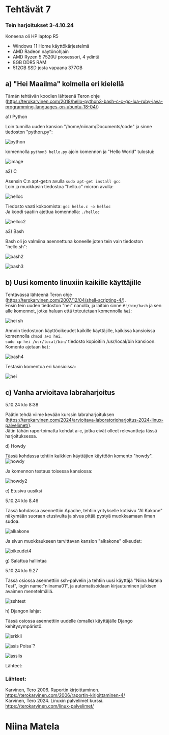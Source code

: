 # Tehtävät 7


  
### Tein harjoitukset 3-4.10.24 
Koneena oli HP laptop R5  
- Windows 11 Home käyttökärjestelmä
- AMD Radeon näytönohjain
- AMD Ryzen 5 7520U prosessori, 4 ydintä
- 8GB DDR5 RAM 
- 512GB SSD josta vapaana 377GB  
  
## a) "Hei Maailma" kolmella eri kielellä  

Tämän tehtävän koodien lähteenä Teron ohje (https://terokarvinen.com/2018/hello-python3-bash-c-c-go-lua-ruby-java-programming-languages-on-ubuntu-18-04/)  
  

a1) Python  
  
Loin tunnilla uuden kansion "/home/niinam/Documents/code" ja sinne tiedoston "python.py":  

![python](https://github.com/user-attachments/assets/3a4864a3-7c7d-4654-bd77-5b34368d9782)

komennolla `python3 hello.py` ajoin komennon ja "Hello World" tulostui:  

![image](https://github.com/user-attachments/assets/fa21de17-e1fa-40cd-a6d8-8099a8d7e7ec)  

a2) C   

Asensin C:n apt-get:n avulla `sudo apt-get install gcc`  
Loin ja muokkasin tiedostoa "hello.c" micron avulla:  

![helloc](https://github.com/user-attachments/assets/4e789784-4202-4193-aa55-a4280b69eda1)  

Tiedosto vaati kokoomista: `gcc hello.c -o helloc`  
Ja koodi saatiin ajettua komennolla: `./helloc`  
  
![helloc2](https://github.com/user-attachments/assets/638a1fb9-cddc-4217-b3b1-d69f253edeb1)  

a3) Bash    

Bash oli jo valmiina asennettuna koneelle joten tein vain tiedoston "hello.sh":  
  
![bash2](https://github.com/user-attachments/assets/cf8f8cd2-193e-4108-bc6d-8b7a77e4b666)  
  
![bash3](https://github.com/user-attachments/assets/b6e7c63e-bf9b-47c9-88c2-c3413347ddc7)  


 
## b) Uusi komento linuxiin kaikille käyttäjille

Tehtävässä lähteenä Teron ohje (https://terokarvinen.com/2007/12/04/shell-scripting-4/).  
Ensin tein uuden tiedoston "hei" nanolla, ja laitoin sinne `#!/bin/bash` ja sen alle komennot, jotka haluan että toteutetaan komennolla `hei`:  
  
![hei sh](https://github.com/user-attachments/assets/c75b9ac8-0589-4bb7-a6a4-465066926c65)  
  
Annoin tiedostoon käyttöoikeudet kaikille käyttäjille, kaikissa kansioissa komennolla `chmod a+x hei`.  
`sudo cp hei /usr/local/bin/` tiedosto kopioitiin /usr/local/bin kansioon.    
Komento ajetaan `hei`:  
  
![bash4](https://github.com/user-attachments/assets/fffb496f-7ea9-4eaa-8a16-ed52d954f2d4)  
  
Testasin komentoa eri kansioissa:  
  
![hei](https://github.com/user-attachments/assets/76af9531-30cf-4646-ac9c-ec35eada3158)  
  

## c) Vanha arvioitava labraharjoitus  
  
5.10.24 klo 8:38  

Päätin tehdä viime kevään kurssin labraharjoituksen (https://terokarvinen.com/2024/arvioitava-laboratorioharjoitus-2024-linux-palvelimet/).  
Jätin tähän raportoimatta kohdat a-c, jotka eivät olleet relevantteja tässä harjoituksessa.  

d) Howdy  

Tässä kohdassa tehtiin kaikkien käyttäjien käyttöön komento "howdy".   
![howdy](https://github.com/user-attachments/assets/3ab4d99e-faa8-48fa-a971-2c341f571f4c)  

Ja komennon testaus toisessa kansiossa:  
  
![howdy2](https://github.com/user-attachments/assets/9a87fbed-dc58-421c-9525-d7bca3e7dd6b)  

e) Etusivu uusiksi  

5.10.24 klo 8.46  

Tässä kohdassa asennettiin Apache, tehtiin yritykselle kotisivu "Al Kakone" näkymään suoraan etusivulta ja sivua pitää pystyä muokkaamaan ilman sudoa.  
  
![alkakone](https://github.com/user-attachments/assets/6a7e3065-7fda-41f6-ae89-ed57c4e2e3d1)  

Ja sivun muokkaukseen tarvittavan kansion "alkakone" oikeudet:  

![oikeudet4](https://github.com/user-attachments/assets/5b768297-9746-4f6c-9f42-58890a27e6e7)  
   
g) Salattua hallintaa  

5.10.24 klo 9.27  

Tässä osiossa asennettiin ssh-palvelin ja tehtiin uusi käyttäjä "Niina Matela Test", login name:"niinama01", ja automatisoidaan kirjautuminen julkisen avaimen menetelmällä.  
  
![sshtest](https://github.com/user-attachments/assets/6e7a8d34-e3f9-4ec1-ad32-8f6431a53cc2)  

h) Djangon lahjat  

Tässä osiossa asennettiin uudelle (omalle) käyttäjälle Django kehitysympäristö.  



![erkkii](https://github.com/user-attachments/assets/dbadf6ad-7b02-416a-ba4b-49af62bf6ff8)

![asis](https://github.com/user-attachments/assets/01eb4d3a-3611-4339-a8c8-b4e98818283a) Poisa`?

![assiis](https://github.com/user-attachments/assets/397f1f99-59c1-4232-bdcb-2def7d416652)

Lähteet:  
  

   
### Lähteet: 
Karvinen, Tero 2006. Raportin kirjoittaminen. https://terokarvinen.com/2006/raportin-kirjoittaminen-4/  
Karvinen, Tero 2024. Linuxin palvelimet kurssi. https://terokarvinen.com/linux-palvelimet/  

# Niina Matela  
  
